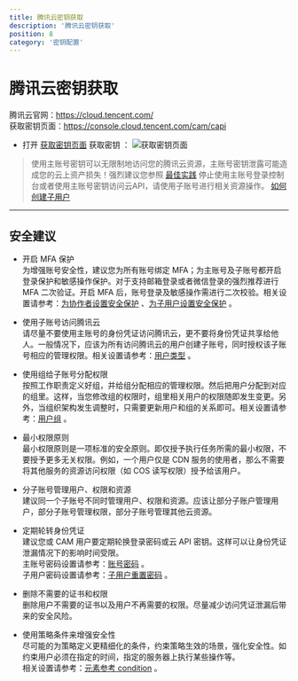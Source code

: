 ```yaml
---
title: 腾讯云密钥获取
description: '腾讯云密钥获取'
position: 8
category: '密钥配置'
---
```

# 腾讯云密钥获取

腾讯云官网：https://cloud.tencent.com/    
获取密钥页面：https://console.cloud.tencent.com/cam/capi

- 打开 [获取密钥页面](https://console.cloud.tencent.com/cam/capi) 获取密钥 ：
  ![获取密钥页面](https://images.devsapp.cn/access/tencent-access.jpg)


> 使用主账号密钥可以无限制地访问您的腾讯云资源，主账号密钥泄露可能造成您的云上资产损失！强烈建议您参照 [最佳实践](https://cloud.tencent.com/document/product/598/10592) 停止使用主账号登录控制台或者使用主账号密钥访问云API，请使用子账号进行相关资源操作。 [如何创建子用户](https://cloud.tencent.com/document/product/598/13674)

------

## 安全建议

- 开启 MFA 保护    
  为增强账号安全性，建议您为所有账号绑定 MFA；为主账号及子账号都开启登录保护和敏感操作保护。对于支持邮箱登录或者微信登录的强烈推荐进行 MFA 二次验证。开启 MFA 后，账号登录及敏感操作需进行二次校验。相关设置请参考：[为协作者设置安全保护](https://cloud.tencent.com/document/product/598/36626) 、[为子用户设置安全保护](https://cloud.tencent.com/document/product/598/36383) 。

- 使用子账号访问腾讯云    
  请尽量不要使用主账号的身份凭证访问腾讯云，更不要将身份凭证共享给他人。一般情况下，应该为所有访问腾讯云的用户创建子账号，同时授权该子账号相应的管理权限。相关设置请参考：[用户类型](https://cloud.tencent.com/document/product/598/13665) 。

- 使用组给子账号分配权限    
  按照工作职责定义好组，并给组分配相应的管理权限。然后把用户分配到对应的组里。这样，当您修改组的权限时，组里相关用户的权限随即发生变更。另外，当组织架构发生调整时，只需要更新用户和组的关系即可。相关设置请参考：[用户组](https://cloud.tencent.com/document/product/598/14985) 。

- 最小权限原则    
  最小权限原则是一项标准的安全原则。即仅授予执行任务所需的最小权限，不要授予更多无关权限。例如，一个用户仅是 CDN 服务的使用者，那么不需要将其他服务的资源访问权限（如 COS 读写权限）授予给该用户。

- 分子账号管理用户、权限和资源    
  建议同一个子账号不同时管理用户、权限和资源。应该让部分子账户管理用户，部分子账号管理权限，部分子账号管理其他云资源。

- 定期轮转身份凭证      
  建议您或 CAM 用户要定期轮换登录密码或云 API 密钥。这样可以让身份凭证泄漏情况下的影响时间受限。   
  主账号密码设置请参考：[账号密码](https://cloud.tencent.com/document/product/378/14623) 。     
  子用户密码设置请参考：[子用户重置密码](https://cloud.tencent.com/document/product/598/36260) 。      

- 删除不需要的证书和权限      
  删除用户不需要的证书以及用户不再需要的权限。尽量减少访问凭证泄漏后带来的安全风险。

- 使用策略条件来增强安全性     
尽可能的为策略定义更精细化的条件，约束策略生效的场景，强化安全性。如约束用户必须在指定的时间，指定的服务器上执行某些操作等。   
  相关设置请参考：[元素参考 condition](https://cloud.tencent.com/document/product/598/10603#6.-.E7.94.9F.E6.95.88.E6.9D.A1.E4.BB.B6.EF.BC.88condition.EF.BC.89) 。